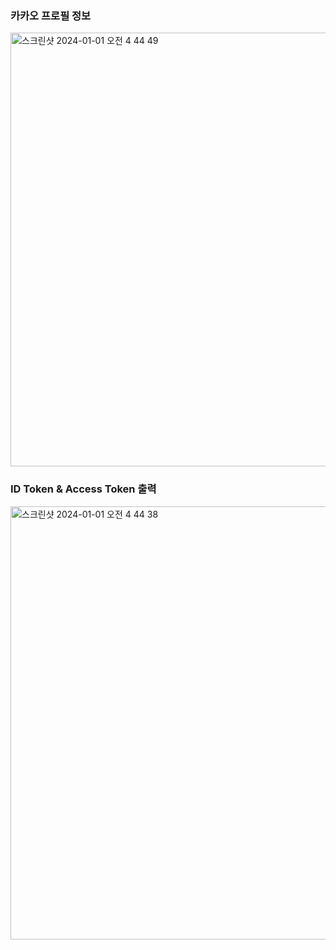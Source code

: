 ### 카카오 프로필 정보
<img width="694" alt="스크린샷 2024-01-01 오전 4 44 49" src="https://github.com/ios-carki/Kakao_Login_Sample/assets/44957712/d8ecd362-c5c7-4ac1-8b3b-8689e2fe9562">

### ID Token & Access Token 출력
<img width="693" alt="스크린샷 2024-01-01 오전 4 44 38" src="https://github.com/ios-carki/Kakao_Login_Sample/assets/44957712/d6b1abbf-2771-4ed1-836d-bb9fc942834b">
